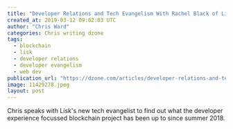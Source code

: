 ```yaml
---
title: "Developer Relations and Tech Evangelism With Rachel Black of Lisk"
created_at: 2019-03-12 09:02:03 UTC
author: "Chris Ward"
categories: Chris writing dzone
tags: 
  - blockchain
  - lisk
  - developer relations
  - developer evangelism
  - web dev
publication_url: "https://dzone.com/articles/developer-relations-and-tech-evangelism-with-rache"
image: 11429278.jpeg
layout: post
---
```

Chris speaks with Lisk's new tech evangelist to find out what the developer experience focussed blockchain project has been up to since summer 2018.

